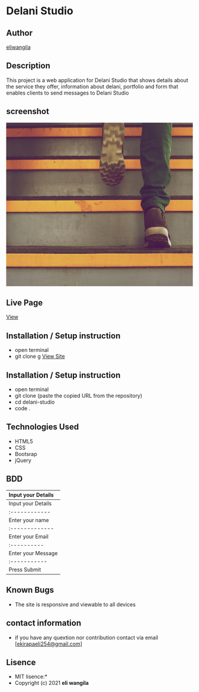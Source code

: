 # Delani Studio
## Author
[eliwangila](https://github.com/eliwangila)
## Description
This project is a web application for Delani Studio that shows details about the service they offer, information about delani, portfolio and form that enables clients to send messages to Delani Studio
## screenshot

<img src="https://raw.githubusercontent.com/eliwangila/IP3delani-studio/master/images/h_img.jpg" width="900px" height="440px">

## Live Page
[View](https://github.io/eliwangila/IP3delani-studio)

## Installation / Setup instruction
* open terminal
* git clone g
[View Site](https://eliwangila.github.io/IP3delani-studio)

## Installation / Setup instruction
* open terminal
* git clone (paste the copied URL from the repository)
* cd delani-studio
* code .
## Technologies Used

* HTML5
* CSS
* Bootsrap
* jQuery

## BDD
|Input your Details|
 |:-------------|
 |Input your Details|
 |:------------|
 |Enter your name|
 |:-------------|
 |Enter your Email|
 |:----------|
 |Enter your Message|
 |:-----------|
 |Press Submit|
 ## Known Bugs
 * The site  is responsive and viewable to all devices
 ## contact information
 * if you have any quextion nor contribution contact via email [ekirapaeli254@gmail.com]
 ## Lisence
 * MIT lisence:*
 * Copyright (c) 2021 **eli wangila**

